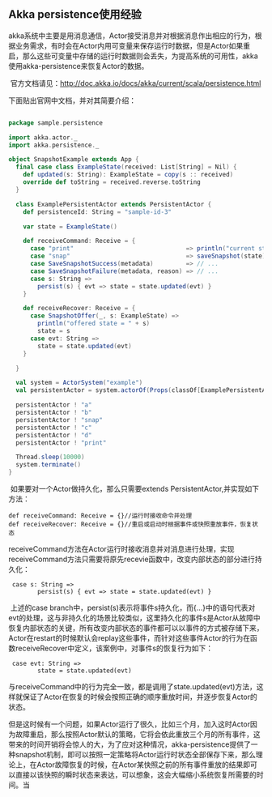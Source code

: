 ## Akka persistence使用经验 

​	 akka系统中主要是用消息通信，Actor接受消息并对根据消息作出相应的行为，根据业务需求，有时会在Actor内用可变量来保存运行时数据，但是Actor如果重启，那么这些可变量中存储的运行时数据则会丢失，为提高系统的可用性，akka使用akka-persistence来恢复Actor的数据。

​	官方文档请见：http://doc.akka.io/docs/akka/current/scala/persistence.html

下面贴出官网中文档，并对其简要介绍：

```scala

package sample.persistence

import akka.actor._
import akka.persistence._

object SnapshotExample extends App {
  final case class ExampleState(received: List[String] = Nil) {
    def updated(s: String): ExampleState = copy(s :: received)
    override def toString = received.reverse.toString
  }

  class ExamplePersistentActor extends PersistentActor {
    def persistenceId: String = "sample-id-3"

    var state = ExampleState()

    def receiveCommand: Receive = {
      case "print"                               => println("current state = " + state)
      case "snap"                                => saveSnapshot(state)
      case SaveSnapshotSuccess(metadata)         => // ...
      case SaveSnapshotFailure(metadata, reason) => // ...
      case s: String =>
        persist(s) { evt => state = state.updated(evt) }
    }

    def receiveRecover: Receive = {
      case SnapshotOffer(_, s: ExampleState) =>
        println("offered state = " + s)
        state = s
      case evt: String =>
        state = state.updated(evt)
    }

  }

  val system = ActorSystem("example")
  val persistentActor = system.actorOf(Props(classOf[ExamplePersistentActor]), "persistentActor-3-scala")

  persistentActor ! "a"
  persistentActor ! "b"
  persistentActor ! "snap"
  persistentActor ! "c"
  persistentActor ! "d"
  persistentActor ! "print"

  Thread.sleep(10000)
  system.terminate()
}
```



​        如果要对一个Actor做持久化，那么只需要extends PersistentActor,并实现如下方法：

```
def receiveCommand: Receive = {}//运行时接收命令并处理
def receiveRecover: Receive = {}//重启或启动时根据事件或快照重放事件，恢复状态
```

​        receiveCommand方法在Actor运行时接收消息并对消息进行处理，实现receiveCommand方法只需要将原先recevie函数中，改变内部状态的部分进行持久化：

```
 case s: String =>
        persist(s) { evt => state = state.updated(evt) }
```

​       上述的case branch中，persist(s)表示将事件s持久化，而{…}中的语句代表对evt的处理，这与非持久化的场景比较类似，这里持久化的事件s是Actor从故障中恢复内部状态的关键，所有改变内部状态的事件都可以以事件的方式被存储下来，Actor在restart的时候默认会replay这些事件，而针对这些事件Actor的行为在函数receiveRecover中定义，该案例中，对事件s的恢复行为如下：

```
 case evt: String =>
        state = state.updated(evt)
```

​        与receiveCommand中的行为完全一致，都是调用了state.updated(evt)方法，这样就保证了Actor在恢复的时候会按照正确的顺序重放时间，并逐步恢复Actor的状态。

​	但是这时候有一个问题，如果Actor运行了很久，比如三个月，加入这时Actor因为故障重启，那么按照Actor默认的策略，它将会依此重放三个月的所有事件，这带来的时间开销将会惊人的大，为了应对这种情况，akka-persistence提供了一种snapshot机制，即可以按照一定策略将Actor运行时状态全部保存下来，那么理论上，在Actor故障恢复的时候，在Actor某快照之前的所有事件重放的结果即可以直接以该快照的瞬时状态来表达，可以想象，这会大幅缩小系统恢复所需要的时间。当